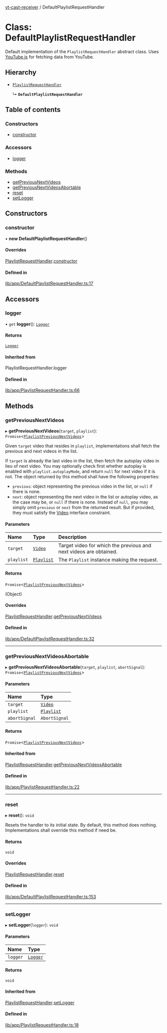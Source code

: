 [yt-cast-receiver](../README.md) / DefaultPlaylistRequestHandler

# Class: DefaultPlaylistRequestHandler

Default implementation of the `PlaylistRequestHandler` abstract class.
Uses [YouTube.js](https://github.com/LuanRT/YouTube.js) for fetching data
from YouTube.

## Hierarchy

- [`PlaylistRequestHandler`](PlaylistRequestHandler.md)

  ↳ **`DefaultPlaylistRequestHandler`**

## Table of contents

### Constructors

- [constructor](DefaultPlaylistRequestHandler.md#constructor)

### Accessors

- [logger](DefaultPlaylistRequestHandler.md#logger)

### Methods

- [getPreviousNextVideos](DefaultPlaylistRequestHandler.md#getpreviousnextvideos)
- [getPreviousNextVideosAbortable](DefaultPlaylistRequestHandler.md#getpreviousnextvideosabortable)
- [reset](DefaultPlaylistRequestHandler.md#reset)
- [setLogger](DefaultPlaylistRequestHandler.md#setlogger)

## Constructors

### constructor

• **new DefaultPlaylistRequestHandler**()

#### Overrides

[PlaylistRequestHandler](PlaylistRequestHandler.md).[constructor](PlaylistRequestHandler.md#constructor)

#### Defined in

[lib/app/DefaultPlaylistRequestHandler.ts:17](https://github.com/patrickkfkan/yt-cast-receiver/blob/a7c9efd/src/lib/app/DefaultPlaylistRequestHandler.ts#L17)

## Accessors

### logger

• `get` **logger**(): [`Logger`](../interfaces/Logger.md)

#### Returns

[`Logger`](../interfaces/Logger.md)

#### Inherited from

PlaylistRequestHandler.logger

#### Defined in

[lib/app/PlaylistRequestHandler.ts:66](https://github.com/patrickkfkan/yt-cast-receiver/blob/a7c9efd/src/lib/app/PlaylistRequestHandler.ts#L66)

## Methods

### getPreviousNextVideos

▸ **getPreviousNextVideos**(`target`, `playlist`): `Promise`<[`PlaylistPreviousNextVideos`](../interfaces/PlaylistPreviousNextVideos.md)\>

Given `target` video that resides in `playlist`, implementations shall fetch
the previous and next videos in the list.

If `target` is already the last video in the list, then fetch the autoplay video
in lieu of next video. You may optionally check first whether autoplay is enabled
with `playlist.autoplayMode`, and return `null` for next video if it is not.
The object returned by this method shall have the following properties:
- `previous`: object representing the previous video in the list, or `null` if there is none.
- `next`: object representing the next video in the list or autoplay video, as the case may be, or `null` if there is none.
Instead of `null`, you may simply omit `previous` or `next` from the returned result. But if provided, they
must satisfy the [Video](../interfaces/Video.md) interface constraint.

#### Parameters

| Name | Type | Description |
| :------ | :------ | :------ |
| `target` | [`Video`](../interfaces/Video.md) | Target video for which the previous and next videos are obtained. |
| `playlist` | [`Playlist`](Playlist.md) | The `Playlist` instance making the request. |

#### Returns

`Promise`<[`PlaylistPreviousNextVideos`](../interfaces/PlaylistPreviousNextVideos.md)\>

(Object)

#### Overrides

[PlaylistRequestHandler](PlaylistRequestHandler.md).[getPreviousNextVideos](PlaylistRequestHandler.md#getpreviousnextvideos)

#### Defined in

[lib/app/DefaultPlaylistRequestHandler.ts:32](https://github.com/patrickkfkan/yt-cast-receiver/blob/a7c9efd/src/lib/app/DefaultPlaylistRequestHandler.ts#L32)

___

### getPreviousNextVideosAbortable

▸ **getPreviousNextVideosAbortable**(`target`, `playlist`, `abortSignal`): `Promise`<[`PlaylistPreviousNextVideos`](../interfaces/PlaylistPreviousNextVideos.md)\>

#### Parameters

| Name | Type |
| :------ | :------ |
| `target` | [`Video`](../interfaces/Video.md) |
| `playlist` | [`Playlist`](Playlist.md) |
| `abortSignal` | `AbortSignal` |

#### Returns

`Promise`<[`PlaylistPreviousNextVideos`](../interfaces/PlaylistPreviousNextVideos.md)\>

#### Inherited from

[PlaylistRequestHandler](PlaylistRequestHandler.md).[getPreviousNextVideosAbortable](PlaylistRequestHandler.md#getpreviousnextvideosabortable)

#### Defined in

[lib/app/PlaylistRequestHandler.ts:22](https://github.com/patrickkfkan/yt-cast-receiver/blob/a7c9efd/src/lib/app/PlaylistRequestHandler.ts#L22)

___

### reset

▸ **reset**(): `void`

Resets the handler to its initial state. By default, this method does nothing.
Implementations shall override this method if need be.

#### Returns

`void`

#### Overrides

[PlaylistRequestHandler](PlaylistRequestHandler.md).[reset](PlaylistRequestHandler.md#reset)

#### Defined in

[lib/app/DefaultPlaylistRequestHandler.ts:153](https://github.com/patrickkfkan/yt-cast-receiver/blob/a7c9efd/src/lib/app/DefaultPlaylistRequestHandler.ts#L153)

___

### setLogger

▸ **setLogger**(`logger`): `void`

#### Parameters

| Name | Type |
| :------ | :------ |
| `logger` | [`Logger`](../interfaces/Logger.md) |

#### Returns

`void`

#### Inherited from

[PlaylistRequestHandler](PlaylistRequestHandler.md).[setLogger](PlaylistRequestHandler.md#setlogger)

#### Defined in

[lib/app/PlaylistRequestHandler.ts:18](https://github.com/patrickkfkan/yt-cast-receiver/blob/a7c9efd/src/lib/app/PlaylistRequestHandler.ts#L18)
